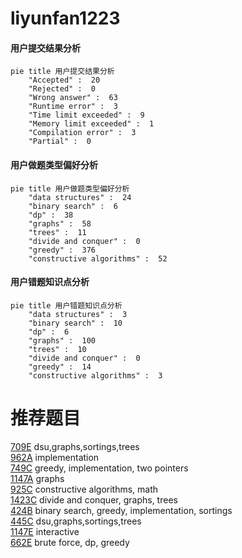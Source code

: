 # liyunfan1223

<!-- tabs:start -->



#### **用户提交结果分析**

```mermaid
pie title 用户提交结果分析
    "Accepted" :  20
    "Rejected" :  0
    "Wrong answer" :  63
    "Runtime error" :  3
    "Time limit exceeded" :  9
    "Memory limit exceeded" :  1
    "Compilation error" :  3
    "Partial" :  0
```

#### **用户做题类型偏好分析**

```mermaid
pie title 用户做题类型偏好分析
    "data structures" :  24
    "binary search" :  6
    "dp" :  38
    "graphs" :  58
    "trees" :  11
    "divide and conquer" :  0
    "greedy" :  376
    "constructive algorithms" :  52
```
#### **用户错题知识点分析**

```mermaid
pie title 用户错题知识点分析
    "data structures" :  3
    "binary search" :  10
    "dp" :  6
    "graphs" :  100
    "trees" :  10
    "divide and conquer" :  0
    "greedy" :  14
    "constructive algorithms" :  3
```



<!-- tabs:end -->
# 推荐题目
[709E](https://codeforces.com/contest/709/problem/E)		dsu,graphs,sortings,trees		  
[962A](https://codeforces.com/contest/962/problem/A)		implementation		  
[749C](https://codeforces.com/contest/749/problem/C)		greedy,
                        implementation,
                        two pointers		  
[1147A](https://codeforces.com/contest/1147/problem/A)		graphs		  
[925C](https://codeforces.com/contest/925/problem/C)		constructive algorithms,
                        math		  
[1423C](https://codeforces.com/contest/1423/problem/C)		divide and conquer,
                        graphs,
                        trees		  
[424B](https://codeforces.com/contest/424/problem/B)		binary search,
                        greedy,
                        implementation,
                        sortings		  
[445C](https://codeforces.com/contest/445/problem/C)		dsu,graphs,sortings,trees		  
[1147E](https://codeforces.com/contest/1147/problem/E)		interactive		  
[662E](https://codeforces.com/contest/662/problem/E)		brute force,
                        dp,
                        greedy		  
